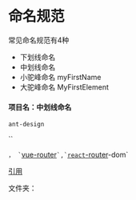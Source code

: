 # 命名规范

常见命名规范有4种

* 下划线命名
* 中划线命名
* 小驼峰命名 myFirstName
* 大驼峰命名 MyFirstElement



#### 项目名：中划线命名

`ant-design` &#x20;

``

`` ， ` ``[vue-router](https://github.com/vuejs/vue-router)`` `,` ``[`react`-router](https://github.com/vuejs/vue-router)-dom\`





[引用](https://blog.csdn.net/I\_fole\_you/article/details/117292267)



文件夹：
